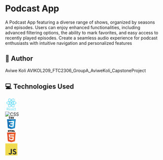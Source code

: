 # Podcast App
A Podcast App featuring a diverse range of shows, organized by seasons and episodes. Users can enjoy enhanced functionalities, including advanced filtering options, the ability to mark favorites, and easy access to recently played episodes. Create a seamless audio experience for podcast enthusiasts with intuitive navigation and personalized features

## :bust_in_silhouette: Author
Aviwe Koli 
AVIKOL209_FTC2306_GroupA_AviweKoli_CapstoneProject

## :computer: Technologies Used
<img src="https://raw.githubusercontent.com/devicons/devicon/master/icons/react/react-original-wordmark.svg" alt="CSS" width="40" height="40"><br>
<img src="https://upload.wikimedia.org/wikipedia/commons/4/4c/Typescript_logo_2020.svg" alt="CSS" width="40" height="40"><br>
<img src="https://raw.githubusercontent.com/devicons/devicon/master/icons/css3/css3-original-wordmark.svg" alt="CSS" width="40" height="40"><br>
<img src="https://raw.githubusercontent.com/devicons/devicon/master/icons/html5/html5-original-wordmark.svg" alt="HTML" width="40" height="40"><br>
<img src="https://raw.githubusercontent.com/devicons/devicon/master/icons/javascript/javascript-original.svg" alt="JavaScript" width="40" height="40"><br>
